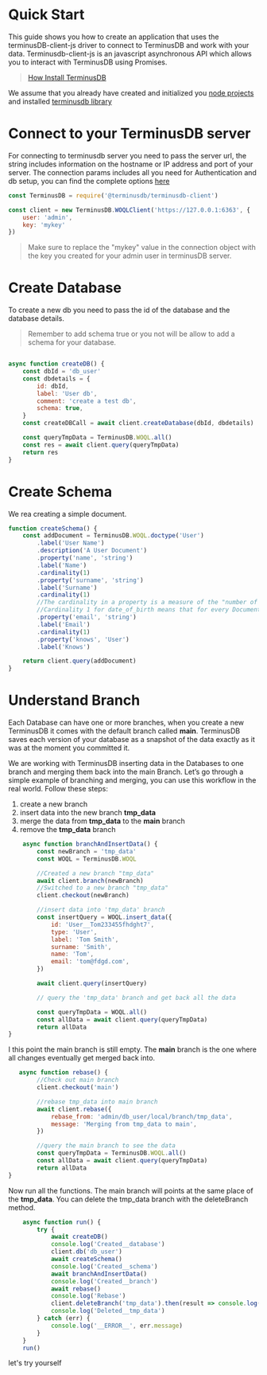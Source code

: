 # Quick Start

This guide shows you how to create an application that uses the terminusDB-client-js driver to connect to TerminusDB and work with your data.
Terminusdb-client-js is an javascript asynchronous API which allows you to interact with TerminusDB using Promises.

>[How Install TerminusDB](https://terminusdb.com/docs/terminusdb/#/README?id=getting-started) 


We assume that you already have created and initialized you [node projects](https://docs.npmjs.com/downloading-and-installing-node-js-and-npm) and installed [terminusdb library](https://terminusdb.com/docs/terminusdb/#/Install/JS_INSTALL)

# Connect to your TerminusDB server

For connecting to terminusdb server you need to pass the server url, the string includes information on the hostname or IP address and port of your server. The connection params includes all you need for Authentication and db setup, you can find the complete options [here](https://terminusdb.github.io/terminusdb-client-js/#/) 

```js
const TerminusDB = require('@terminusdb/terminusdb-client')

const client = new TerminusDB.WOQLClient('https://127.0.0.1:6363', {
    user: 'admin',
    key: 'mykey'
})
```

> Make sure to replace the "mykey" value in the connection object with the key you created for your admin user in terminusDB server.

# Create Database
To create a new db you need to pass the id of the database and the database details.

> Remember to add schema true or you not will be allow to add a schema for your database.

```js

async function createDB() {
    const dbId = 'db_user'
    const dbdetails = {
        id: dbId,
        label: 'User db',
        comment: 'create a test db',
        schema: true,
    }
    const createDBCall = await client.createDatabase(dbId, dbdetails)

    const queryTmpData = TerminusDB.WOQL.all()
    const res = await client.query(queryTmpData)
    return res
}

```

# Create Schema
We rea creating a simple document.

```js
function createSchema() {
    const addDocument = TerminusDB.WOQL.doctype('User')
        .label('User Name')
        .description('A User Document')
        .property('name', 'string')
        .label('Name')
        .cardinality(1)
        .property('surname', 'string')
        .label('Surname')
        .cardinality(1)
        //The cardinality in a property is a measure of the "number of values" for this property in a Document instance.
        //Cardinality 1 for date_of_birth means that for every Document Person you have insert one date_of_birth value (mandatory property)
        .property('email', 'string')
        .label('Email')
        .cardinality(1)
        .property('knows', 'User')
        .label('Knows')

    return client.query(addDocument)
}
```

# Understand Branch
Each Database can have one or more branches, when you create a new TerminusDB it comes with the default branch called **main**. TerminusDB saves each version of your database as a snapshot of the data exactly as it was at the moment you committed it. 

We are working with TerminusDB inserting data in the Databases to one branch and merging them back into the main Branch.
Let’s go through a simple example of branching and merging, you can use this workflow in the real world. Follow these steps:

1. create a new branch
2. insert data into the new branch **tmp_data**
3. merge the data from **tmp_data** to the **main** branch
4. remove the **tmp_data** branch

```js
    async function branchAndInsertData() {
        const newBranch = 'tmp_data'
        const WOQL = TerminusDB.WOQL

        //Created a new branch "tmp_data"
        await client.branch(newBranch)
        //Switched to a new branch "tmp_data"
        client.checkout(newBranch)

        //insert data into 'tmp_data' branch
        const insertQuery = WOQL.insert_data({
            id: 'User__Tom233455fhdght7',
            type: 'User',
            label: 'Tom Smith',
            surname: 'Smith',
            name: 'Tom',
            email: 'tom@fdgd.com',
        })

        await client.query(insertQuery)

        // query the 'tmp_data' branch and get back all the data

        const queryTmpData = WOQL.all()
        const allData = await client.query(queryTmpData)
        return allData
}

```

I this point the main branch is still empty. The **main** branch is the one where all changes eventually get merged back into.

```js
   async function rebase() {
        //Check out main branch
        client.checkout('main')

        //rebase tmp_data into main branch
        await client.rebase({
            rebase_from: 'admin/db_user/local/branch/tmp_data',
            message: 'Merging from tmp_data to main',
        })

        //query the main branch to see the data
        const queryTmpData = TerminusDB.WOQL.all()
        const allData = await client.query(queryTmpData)
        return allData
}
```
Now run all the functions. The main branch will points at the same place of the **tmp_data**.
You can delete the tmp_data branch with the deleteBranch method.

```js
    async function run() {
        try {
            await createDB()
            console.log('Created__database')
            client.db('db_user')
            await createSchema()
            console.log('Created__schema')
            await branchAndInsertData()
            console.log('Created__branch')
            await rebase()
            console.log('Rebase')
            client.deleteBranch('tmp_data').then(result => console.log(result))
            console.log('Deleted__tmp_data')
        } catch (err) {
            console.log('__ERROR__', err.message)
        }
    }
    run()
```
let's try yourself

